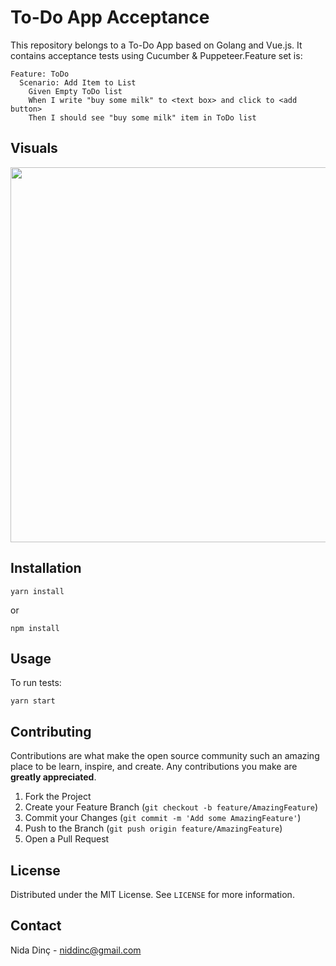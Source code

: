 # To-Do App Acceptance

This repository belongs to a To-Do App based on Golang and Vue.js. It contains acceptance tests using Cucumber & Puppeteer.Feature set is: 

```gherkin
Feature: ToDo
  Scenario: Add Item to List
    Given Empty ToDo list
    When I write "buy some milk" to <text box> and click to <add button>
    Then I should see "buy some milk" item in ToDo list
```

## Visuals
<img src="https://media.giphy.com/media/xfNZv6gJKcVUpgFbBY/giphy.gif" width="600"  />


## Installation

```
yarn install
```

or

```
npm install
```

## Usage

To run tests: 

```
yarn start
```


## Contributing

Contributions are what make the open source community such an amazing place to be learn, inspire, and create. Any contributions you make are **greatly appreciated**.

1. Fork the Project
2. Create your Feature Branch (`git checkout -b feature/AmazingFeature`)
3. Commit your Changes (`git commit -m 'Add some AmazingFeature'`)
4. Push to the Branch (`git push origin feature/AmazingFeature`)
5. Open a Pull Request


## License

Distributed under the MIT License. See `LICENSE` for more information.

## Contact

Nida Dinç - niddinc@gmail.com
  
